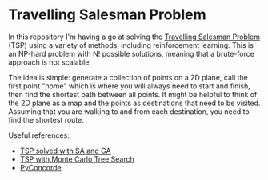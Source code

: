 # Travelling Salesman Problem

In this repository I'm having a go at solving the [Travelling Salesman Problem](https://en.wikipedia.org/wiki/Travelling_salesman_problem) (TSP) using a variety of methods, including reinforcement learning. This is an NP-hard problem with N! possible solutions, meaning that a brute-force approach is not scalable.

The idea is simple: generate a collection of points on a 2D plane, call the first point "home" which is where you will always need to start and finish, then find the shortest path between all points. It might be helpful to think of the 2D plane as a map and the points as destinations that need to be visited. Assuming that you are walking to and from each destination, you need to find the shortest route.

Useful references:
* [TSP solved with SA and GA](https://www.youtube.com/watch?v=0rPZSyTgo-w&ab_channel=PaulFred)
* [TSP with Monte Carlo Tree Search](https://www.youtube.com/watch?v=ECpuWvv--GU&ab_channel=JO)
* [PyConcorde](https://github.com/jvkersch/pyconcorde)
